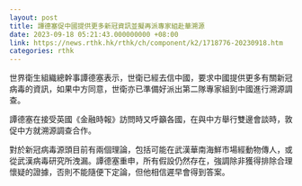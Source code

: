 ```yaml
---
layout: post
title: 譚德塞促中國提供更多新冠資訊並擬再派專家組赴華溯源
date: 2023-09-18 05:21:43.000000000 +08:00
link: https://news.rthk.hk/rthk/ch/component/k2/1718776-20230918.htm
categories: rthk
---
```


世界衛生組織總幹事譚德塞表示，世衛已經去信中國，要求中國提供更多有關新冠病毒的資訊，如果中方同意，世衛亦已準備好派出第二隊專家組到中國進行溯源調查。

譚德塞在接受英國《金融時報》訪問時又呼籲各國，在與中方舉行雙邊會談時，敦促中方就溯源調查合作。

對於新冠病毒源頭目前有兩個理論，包括可能在武漢華南海鮮市場經動物傳人，或從武漢病毒研究所洩漏。譚德塞重申，所有假設仍然存在，強調除非獲得排除合理懷疑的證據，否則不能隨便下定論，但他相信遲早會得到答案。
